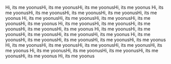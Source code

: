 Hi, its me yoonusHi, its me yoonusHi, its me yoonusHi, its me yoonus
Hi, its me yoonusHi, its me yoonusHi, its me yoonusHi, its me yoonusHi, its me yoonus
Hi, its me yoonusHi, its me yoonusHi, its me yoonusHi, its me yoonusHi, its me yoonus
Hi, its me yoonusHi, its me yoonusHi, its me yoonusHi, its me yoonusHi, its me yoonus
Hi, its me yoonusHi, its me yoonusHi, its me yoonusHi, its me yoonusHi, its me yoonus
Hi, its me yoonusHi, its me yoonusHi, its me yoonusHi, its me yoonusHi, its me yoonus
Hi, its me yoonusHi, its me yoonusHi, its me yoonusHi, its me yoonusHi, its me yoonus
Hi, its me yoonusHi, its me yoonusHi, its me yoonusHi, its me yoonusHi, its me yoonus
Hi, its me yoonus